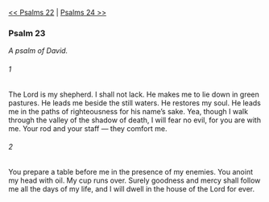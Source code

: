 [<< Psalms 22](Psalms%2022)  |  [Psalms 24 >>](Psalms%2024)

### Psalm 23

*A psalm of David.*

###### 1
The Lord is my shepherd. I shall not lack. He makes me to lie down in green pastures. He leads me beside the still waters. He restores my soul. He leads me in the paths of righteousness for his name’s sake. Yea, though I walk through the valley of the shadow of death, I will fear no evil, for you are with me. Your rod and your staff — they comfort me.

###### 2
You prepare a table before me in the presence of my enemies. You anoint my head with oil. My cup runs over. Surely goodness and mercy shall follow me all the days of my life, and I will dwell in the house of the Lord for ever.